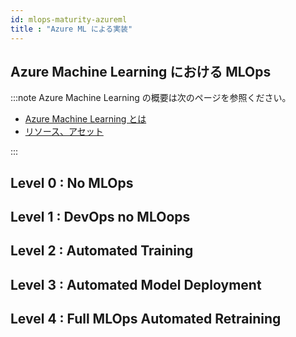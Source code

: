 ```yaml
---
id: mlops-maturity-azureml
title : "Azure ML による実装"
---
```


## Azure Machine Learning における MLOps



:::note
Azure Machine Learning の概要は次のページを参照ください。

- [Azure Machine Learning とは](../fundamentals/azureml-basic)
- [リソース、アセット](../fundamentals/azureml-resources-assets) 

:::

## Level 0 : No MLOps

## Level 1 : DevOps no MLOops

## Level 2 : Automated Training

## Level 3 : Automated Model Deployment

## Level 4 : Full MLOps Automated Retraining